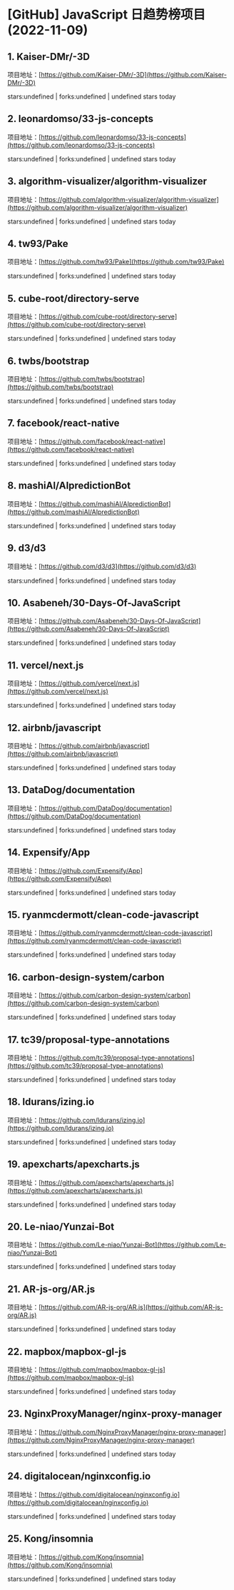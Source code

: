 # [GitHub] JavaScript 日趋势榜项目(2022-11-09)

## 1. Kaiser-DMr/-3D 

项目地址：[https://github.com/Kaiser-DMr/-3D](https://github.com/Kaiser-DMr/-3D)

stars:undefined | forks:undefined | undefined stars today 



## 2. leonardomso/33-js-concepts 

项目地址：[https://github.com/leonardomso/33-js-concepts](https://github.com/leonardomso/33-js-concepts)

stars:undefined | forks:undefined | undefined stars today 



## 3. algorithm-visualizer/algorithm-visualizer 

项目地址：[https://github.com/algorithm-visualizer/algorithm-visualizer](https://github.com/algorithm-visualizer/algorithm-visualizer)

stars:undefined | forks:undefined | undefined stars today 



## 4. tw93/Pake 

项目地址：[https://github.com/tw93/Pake](https://github.com/tw93/Pake)

stars:undefined | forks:undefined | undefined stars today 



## 5. cube-root/directory-serve 

项目地址：[https://github.com/cube-root/directory-serve](https://github.com/cube-root/directory-serve)

stars:undefined | forks:undefined | undefined stars today 



## 6. twbs/bootstrap 

项目地址：[https://github.com/twbs/bootstrap](https://github.com/twbs/bootstrap)

stars:undefined | forks:undefined | undefined stars today 



## 7. facebook/react-native 

项目地址：[https://github.com/facebook/react-native](https://github.com/facebook/react-native)

stars:undefined | forks:undefined | undefined stars today 



## 8. mashiAl/AIpredictionBot 

项目地址：[https://github.com/mashiAl/AIpredictionBot](https://github.com/mashiAl/AIpredictionBot)

stars:undefined | forks:undefined | undefined stars today 



## 9. d3/d3 

项目地址：[https://github.com/d3/d3](https://github.com/d3/d3)

stars:undefined | forks:undefined | undefined stars today 



## 10. Asabeneh/30-Days-Of-JavaScript 

项目地址：[https://github.com/Asabeneh/30-Days-Of-JavaScript](https://github.com/Asabeneh/30-Days-Of-JavaScript)

stars:undefined | forks:undefined | undefined stars today 



## 11. vercel/next.js 

项目地址：[https://github.com/vercel/next.js](https://github.com/vercel/next.js)

stars:undefined | forks:undefined | undefined stars today 



## 12. airbnb/javascript 

项目地址：[https://github.com/airbnb/javascript](https://github.com/airbnb/javascript)

stars:undefined | forks:undefined | undefined stars today 



## 13. DataDog/documentation 

项目地址：[https://github.com/DataDog/documentation](https://github.com/DataDog/documentation)

stars:undefined | forks:undefined | undefined stars today 



## 14. Expensify/App 

项目地址：[https://github.com/Expensify/App](https://github.com/Expensify/App)

stars:undefined | forks:undefined | undefined stars today 



## 15. ryanmcdermott/clean-code-javascript 

项目地址：[https://github.com/ryanmcdermott/clean-code-javascript](https://github.com/ryanmcdermott/clean-code-javascript)

stars:undefined | forks:undefined | undefined stars today 



## 16. carbon-design-system/carbon 

项目地址：[https://github.com/carbon-design-system/carbon](https://github.com/carbon-design-system/carbon)

stars:undefined | forks:undefined | undefined stars today 



## 17. tc39/proposal-type-annotations 

项目地址：[https://github.com/tc39/proposal-type-annotations](https://github.com/tc39/proposal-type-annotations)

stars:undefined | forks:undefined | undefined stars today 



## 18. ldurans/izing.io 

项目地址：[https://github.com/ldurans/izing.io](https://github.com/ldurans/izing.io)

stars:undefined | forks:undefined | undefined stars today 



## 19. apexcharts/apexcharts.js 

项目地址：[https://github.com/apexcharts/apexcharts.js](https://github.com/apexcharts/apexcharts.js)

stars:undefined | forks:undefined | undefined stars today 



## 20. Le-niao/Yunzai-Bot 

项目地址：[https://github.com/Le-niao/Yunzai-Bot](https://github.com/Le-niao/Yunzai-Bot)

stars:undefined | forks:undefined | undefined stars today 



## 21. AR-js-org/AR.js 

项目地址：[https://github.com/AR-js-org/AR.js](https://github.com/AR-js-org/AR.js)

stars:undefined | forks:undefined | undefined stars today 



## 22. mapbox/mapbox-gl-js 

项目地址：[https://github.com/mapbox/mapbox-gl-js](https://github.com/mapbox/mapbox-gl-js)

stars:undefined | forks:undefined | undefined stars today 



## 23. NginxProxyManager/nginx-proxy-manager 

项目地址：[https://github.com/NginxProxyManager/nginx-proxy-manager](https://github.com/NginxProxyManager/nginx-proxy-manager)

stars:undefined | forks:undefined | undefined stars today 



## 24. digitalocean/nginxconfig.io 

项目地址：[https://github.com/digitalocean/nginxconfig.io](https://github.com/digitalocean/nginxconfig.io)

stars:undefined | forks:undefined | undefined stars today 



## 25. Kong/insomnia 

项目地址：[https://github.com/Kong/insomnia](https://github.com/Kong/insomnia)

stars:undefined | forks:undefined | undefined stars today 



